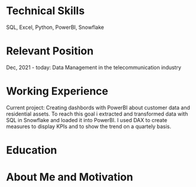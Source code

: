 
# Technical Skills
SQL, Excel, Python, PowerBI, Snowflake

# Relevant Position
Dec, 2021 - today: Data Management in the telecommunication industry

# Working Experience
Current project: Creating dashbords with PowerBI about customer data and residential assets.
To reach this goal i extracted and transformed data with SQL in Snowflake and loaded it into PowerBI. I used DAX to create measures to display KPIs and to show the trend on a quartely basis.


# Education


# About Me and Motivation


